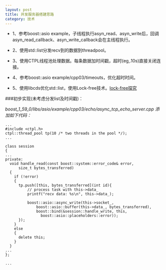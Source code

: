 ```yaml
---
layout: post
title: 并发服务器搭建思路
category: 技术
---
```


* 1、参考boost::asio example，子线程执行asyn_read、asyn_write后，回调asyn_read_callback、asyn_write_callback会在主线程执行。

* 2、使用std::list分发recv到的数据到threadpool。

* 3、使用CTPL线程池处理数据。每条数据加时间戳，超时(eg,.10s)直接关闭连接。

* 4、参考boost::asio example/cpp03/timeouts，优化超时时间。

* 5、使用libcds优化std::list，使用Lock-free技术。[lock-free探究](http://lsclone.github.io/blog/%E6%8A%80%E6%9C%AF/2015/08/13/lock-free.html "lock-free")

###初步实现(未考虑分发list及时间戳)：

*boost\_1\_59\_0/libs/asio/example/cpp03/echo/async\_tcp\_echo\_server.cpp 添加如下代码：*

```
...
#include <ctpl.h>
ctpl::thread_pool tp(10 /* two threads in the pool */);
...

class session
{
...
private:
  void handle_read(const boost::system::error_code& error,
      size_t bytes_transferred)
  {
    if (!error)
    {
	  tp.push([this, bytes_transferred](int id){
		  // process task with this->data_
		  printf("recv data: %s\n", this->data_);

		  boost::asio::async_write(this->socket_,
			  boost::asio::buffer(this->data_, bytes_transferred),
			  boost::bind(&session::handle_write, this,
				boost::asio::placeholders::error));
	  });
    }
    else
    {
      delete this;
    }
  }
...
};

...

```
